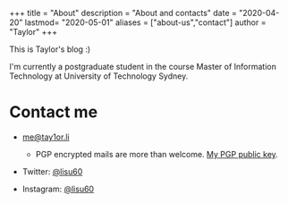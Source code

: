 +++
title = "About"
description = "About and contacts"
date = "2020-04-20"
lastmod= "2020-05-01"
aliases = ["about-us","contact"]
author = "Taylor"
+++

This is Taylor's blog :)

I'm currently a postgraduate student in the course Master of Information Technology at University of Technology Sydney.

# Contact me

* [me@tay1or.li](mailto:me@tay1or.li) 

  * PGP encrypted mails are more than welcome. [My PGP public key](https://keys.openpgp.org/search?q=me@tay1or.li).
* Twitter: [@lisu60](https://twitter.com/lisu60)
* Instagram: [@lisu60](https://instagram.com/lisu60)